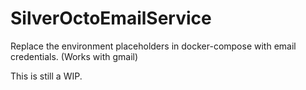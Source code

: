 # SilverOctoEmailService
Replace the environment placeholders in docker-compose with email credentials. (Works with gmail)

This is still a WIP.

